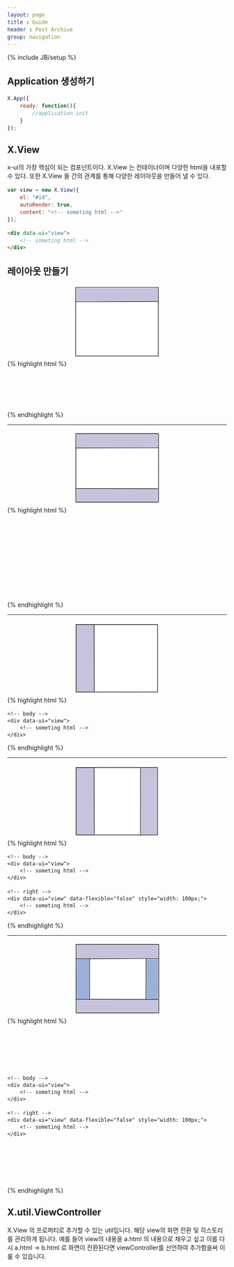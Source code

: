 ```yaml
---
layout: page
title : Guide
header : Post Archive
group: navigation
---
```

{% include JB/setup %}


## Application 생성하기
```javascript
X.App({
	ready: function(){
		//application init
	}
});
```


## X.View
x-ui의 가장 핵심이 되는 컴포넌트이다. X.View 는 컨테이너이며 다양한 html을 내포할 수 있다. 또한 X.View 들 간의 관계를 통해 다양한 레이아웃을 만들어 낼 수 있다.
```javascript
var view = new X.View({
	el: "#id",
	autoRender: true,
	content: "<!-- someting html -->"
});
```

```html
<div data-ui="view">
	<!-- someting html -->
</div>
```

## 레이아웃 만들기
<div class="row">
	<div class="col-md-4" style="text-align: center;">
		<img src="./images/layout01.png" width="200" height="170"/>
	</div>
	<div class="col-md-8">
		{% highlight html %}
<!-- header -->
<div data-ui="view" data-flexible="false" style="height: 100px;">
	<!-- someting html -->
</div>

<!-- body -->
<div data-ui="view">
	<!-- someting html -->
</div>	
		{% endhighlight %}
	</div>
</div>
<hr />
<div class="row">
	<div class="col-md-4" style="text-align: center;">
		<img src="./images/layout02.png" width="200" height="170"/>
	</div>
	<div class="col-md-8">
		{% highlight html %}
<!-- header -->
<div data-ui="view" data-flexible="false" style="height: 100px;">
	<!-- someting html -->
</div>

<!-- body -->
<div data-ui="view">
	<!-- someting html -->
</div>

<!-- footer -->
<div data-ui="view" data-flexible="false" style="height: 100px;">
	<!-- someting html -->
</div>
		{% endhighlight %}
	</div>
</div>
<hr />
<div class="row">
	<div class="col-md-4" style="text-align: center;">
		<img src="./images/layout03.png" width="200" height="170"/>
	</div>
	<div class="col-md-8">
		{% highlight html %}
<div data-ui="view" data-layout="x">
	<!-- left -->
	<div data-ui="view" data-flexible="false" style="width: 100px;">
		<!-- someting html -->
	</div>

	<!-- body -->
	<div data-ui="view">
		<!-- someting html -->
	</div>
</div>
		{% endhighlight %}
	</div>
</div>
<hr />
<div class="row">
	<div class="col-md-4" style="text-align: center;">
		<img src="./images/layout04.png" width="200" height="170"/>
	</div>
	<div class="col-md-8">
		{% highlight html %}
<div data-ui="view" data-layout="x">
	<!-- left -->
	<div data-ui="view" data-flexible="false" style="width: 100px;">
		<!-- someting html -->
	</div>

	<!-- body -->
	<div data-ui="view">
		<!-- someting html -->
	</div>

	<!-- right -->
	<div data-ui="view" data-flexible="false" style="width: 100px;">
		<!-- someting html -->
	</div>
</div>
		{% endhighlight %}
	</div>
</div>
<hr />
<div class="row">
	<div class="col-md-4" style="text-align: center;">
		<img src="./images/layout05.png" width="200" height="170"/>
	</div>
	<div class="col-md-8">
		{% highlight html %}
<!-- header -->
<div data-ui="view" data-flexible="false" style="height: 100px;">
	<!-- someting html -->
</div>

<div data-ui="view" data-layout="x">
	<!-- left -->
	<div data-ui="view" data-flexible="false" style="width: 100px;">
		<!-- someting html -->
	</div>

	<!-- body -->
	<div data-ui="view">
		<!-- someting html -->
	</div>

	<!-- right -->
	<div data-ui="view" data-flexible="false" style="width: 100px;">
		<!-- someting html -->
	</div>
</div>

<!-- footer -->
<div data-ui="view" data-flexible="false" style="height: 100px;">
	<!-- someting html -->
</div>
		{% endhighlight %}
	</div>
</div>

## X.util.ViewController
X.View 의 프로퍼티로 추가할 수 있는 util입니다. 해당 view의 화면 전환 및 히스토리를 관리하게 됩니다. 예를 들어 view의 내용을 a.html 의 내용으로 채우고 싶고 이를 다시 a.html -> b.html 로 화면이 전환된다면 viewController를 선언하여 추가함을써 이룰 수 있습니다.

